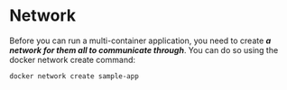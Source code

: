 # Network

Before you can run a multi-container application, you need to create ***a network for them all to communicate through***. You can do so using the docker network create command:

```
docker network create sample-app
```
